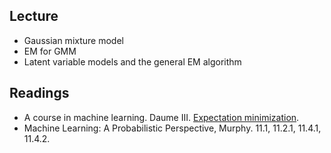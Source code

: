 ## Lecture
- Gaussian mixture model
- EM for GMM
- Latent variable models and the general EM algorithm

## Readings
- A course in machine learning. Daume III. [Expectation minimization](http://ciml.info/dl/v0_99/ciml-v0_99-ch16.pdf).
- Machine Learning: A Probabilistic Perspective, Murphy. 11.1, 11.2.1, 11.4.1, 11.4.2.
